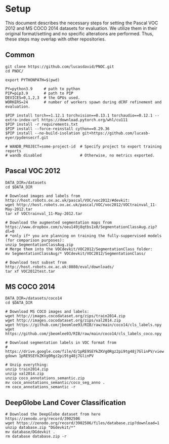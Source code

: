 # Setup

This document describes the necessary steps for setting the Pascal VOC 2012 and MS COCO 2014 datasets
for evaluation. We utilize them in their original format/setting and no specific alterations are performed.
Thus, these steps may overlap with other repositories.

## Common

```shell
git clone https://github.com/lucasdavid/PNOC.git
cd PNOC/

export PYTHONPATH=$(pwd)

PY=python3.9     # path to python
PIP=pip3.9       # path to PIP
DEVICES=0,1,2,3  # the GPUs used.
WORKERS=24       # number of workers spawn during dCRF refinement and evaluation.

$PIP install torch==1.12.1 torchvision==0.13.1 torchaudio==0.12.1 --extra-index-url https://download.pytorch.org/whl/cu111
$PIP install -r requirements.txt
$PIP install --force-reinstall cython==0.29.36
$PIP install --no-build-isolation git+https://github.com/lucasb-eyer/pydensecrf.git

# WANDB_PROJECT=some-project-id  # Specify project to export training reports
# wandb disabled                 # Otherwise, no metrics exported.
```

## Pascal VOC 2012

```shell
DATA_DIR=/datasets
cd $DATA_DIR

# Download images and labels from http://host.robots.ox.ac.uk/pascal/VOC/voc2012/#devkit:
wget http://host.robots.ox.ac.uk/pascal/VOC/voc2012/VOCtrainval_11-May-2012.tar
tar xf VOCtrainval_11-May-2012.tar

# Download the augmented segmentation maps from https://www.dropbox.com/s/oeu149j8qtbs1x0/SegmentationClassAug.zip?dl=0
# *only if* you are planning on training the fully-suppervised models (for comparison purposes):
unzip SegmentationClassAug.zip
# Merge them into the VOCdevkit/VOC2012/SegmentationClass folder:
mv SegmentationClassAug/* VOCdevkit/VOC2012/SegmentationClass/

# Download test subset from http://host.robots.ox.ac.uk:8080/eval/downloads/
tar xf VOC2012test.tar
```

## MS COCO 2014

```shell
DATA_DIR=/datasets/coco14
cd $DATA_DIR

# Download MS COCO images and labels:
wget http://images.cocodataset.org/zips/train2014.zip
wget http://images.cocodataset.org/zips/val2014.zip
wget https://github.com/jbeomlee93/RIB/raw/main/coco14/cls_labels.npy
wget https://github.com/jbeomlee93/RIB/raw/main/coco14/cls_labels_coco.npy

# Download segmentation labels in VOC format from
# https://drive.google.com/file/d/1pRE9SEYkZKVg0Rgz2pi9tg48j7GlinPV/view
gdown 1pRE9SEYkZKVg0Rgz2pi9tg48j7GlinPV

# Unzip everything:
unzip train2014.zip
unzip val2014.zip
unzip coco_annotations_semantic.zip
mv coco_annotations_semantic/coco_seg_anno .
rm coco_annotations_semantic -r
```

## DeepGlobe Land Cover Classification

```shell
# Download the DeepGlobe dataset from here https://zenodo.org/record/3902506
wget https://zenodo.org/record/3902506/files/database.zip?download=1
unzip database.zip "DGdevkit/*"
mv database/DGdevkit .
rm database database.zip -r
```

